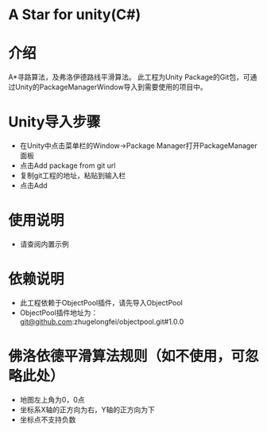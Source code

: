 # A Star for unity(C#)

# 介绍
A*寻路算法，及弗洛伊德路线平滑算法。
此工程为Unity Package的Git包，可通过Unity的PackageManagerWindow导入到需要使用的项目中。

# Unity导入步骤
- 在Unity中点击菜单栏的Window->Package Manager打开PackageManager面板
- 点击Add package from git url
- 复制git工程的地址，粘贴到输入栏
- 点击Add

# 使用说明
- 请查阅内置示例

# 依赖说明
- 此工程依赖于ObjectPool插件，请先导入ObjectPool
- ObjectPool插件地址为：git@github.com:zhugelongfei/objectpool.git#1.0.0

# 佛洛依德平滑算法规则（如不使用，可忽略此处）
- 地图左上角为0，0点
- 坐标系X轴的正方向为右，Y轴的正方向为下
- 坐标点不支持负数